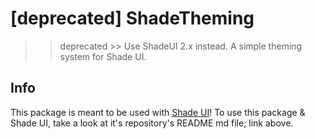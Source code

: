 # [deprecated] ShadeTheming
>> deprecated >> Use ShadeUI 2.x instead.
A simple theming system for Shade UI.

## Info
This package is meant to be used with [Shade UI](https://github.com/Jappe-OS/ShadeUI)! To use this package & Shade UI, take a look at it's repository's README md file; link above.
